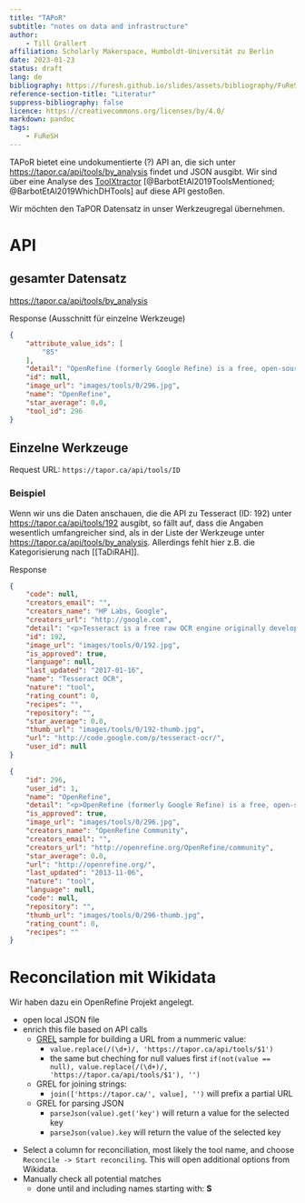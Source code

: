 ```yaml
---
title: "TAPoR"
subtitle: "notes on data and infrastructure"
author:
    - Till Grallert
affiliation: Scholarly Makerspace, Humboldt-Universität zu Berlin
date: 2023-01-23 
status: draft
lang: de
bibliography: https://furesh.github.io/slides/assets/bibliography/FuReSH.csl.json
reference-section-title: "Literatur"
suppress-bibliography: false
licence: https://creativecommons.org/licenses/by/4.0/
markdown: pandoc
tags:
    - FuReSH
---
```


TAPoR bietet eine undokumentierte (?) API an, die sich unter  <https://tapor.ca/api/tools/by_analysis> findet und JSON ausgibt. Wir sind über eine Analyse des [ToolXtractor](https://github.com/lehkost/ToolXtractor)  [@BarbotEtAl2019ToolsMentioned; @BarbotEtAl2019WhichDHTools] auf diese API gestoßen.

Wir möchten den TaPOR Datensatz in unser Werkzeugregal übernehmen.

# API

## gesamter Datensatz

<https://tapor.ca/api/tools/by_analysis>

Response (Ausschnitt für einzelne Werkzeuge)

```json
{
    "attribute_value_ids": [
        "85"
    ],
    "detail": "OpenRefine (formerly Google Refine) is a free, open-source tool for working with messy data. It enables users to clean data, transform it between a variety of formats, extend it with web services, and link it to databases. This tool is available for Windows, Mac and Linux.",
    "id": null,
    "image_url": "images/tools/0/296.jpg",
    "name": "OpenRefine",
    "star_average": 0.0,
    "tool_id": 296
}
```

## Einzelne Werkzeuge

Request URL: `https://tapor.ca/api/tools/ID`

### Beispiel

Wenn wir uns die Daten anschauen, die die API zu Tesseract (ID: 192) unter <https://tapor.ca/api/tools/192> ausgibt, so fällt auf, dass die Angaben  wesentlich umfangreicher sind, als in der Liste der Werkzeuge unter <https://tapor.ca/api/tools/by_analysis>. Allerdings fehlt hier z.B. die Kategorisierung nach [[TaDiRAH]].

Response

```json
{
    "code": null,
    "creators_email": "",
    "creators_name": "HP Labs, Google",
    "creators_url": "http://google.com",
    "detail": "<p>Tesseract is a free raw OCR engine originally developed by HP Labs and now maintained by Google. It works with the Leptonica Image Processing Library, and is capable of reading a variety of image formats. It can convert images to text in over 40 languages.</p>",
    "id": 192,
    "image_url": "images/tools/0/192.jpg",
    "is_approved": true,
    "language": null,
    "last_updated": "2017-01-16",
    "name": "Tesseract OCR",
    "nature": "tool",
    "rating_count": 0,
    "recipes": "",
    "repository": "",
    "star_average": 0.0,
    "thumb_url": "images/tools/0/192-thumb.jpg",
    "url": "http://code.google.com/p/tesseract-ocr/",
    "user_id": null
}
```

```json
{
    "id": 296,
    "user_id": 1,
    "name": "OpenRefine",
    "detail": "<p>OpenRefine (formerly Google Refine) is a free, open-source tool for working with messy data. It enables users to clean data, transform it between a variety of formats, extend it with web services, and link it to databases. This tool is available for Windows, Mac and Linux.</p>",
    "is_approved": true,
    "image_url": "images/tools/0/296.jpg",
    "creators_name": "OpenRefine Community",
    "creators_email": "",
    "creators_url": "http://openrefine.org/OpenRefine/community",
    "star_average": 0.0,
    "url": "http://openrefine.org/",
    "last_updated": "2013-11-06",
    "nature": "tool",
    "language": null,
    "code": null,
    "repository": "",
    "thumb_url": "images/tools/0/296-thumb.jpg",
    "rating_count": 0,
    "recipes": ""
}
```

# Reconcilation mit Wikidata

Wir haben dazu ein OpenRefine Projekt angelegt.

+ open local JSON file
+ enrich this file based on API calls
    * [GREL](https://openrefine.org/docs/manual/grelfunctions) sample for building a URL from a nummeric value: 
        - `value.replace(/(\d+)/, 'https://tapor.ca/api/tools/$1')`
        - the same but cheching for null values first `if(not(value == null), value.replace(/(\d+)/, 'https://tapor.ca/api/tools/$1'), '')`
    - GREL for joining strings:
        + `join(['https://tapor.ca/', value], '')` will prefix a partial URL 
    - GREL for parsing JSON
        + `parseJson(value).get('key')` will return a value for the selected key
        + `parseJson(value).key` will return the value of the selected key
- Select a column for reconciliation, most likely the tool name, and choose `Reconcile -> Start reconciling`. This will open additional options from Wikidata.
- Manually check all potential matches
    + done until and including names starting with: **S**

